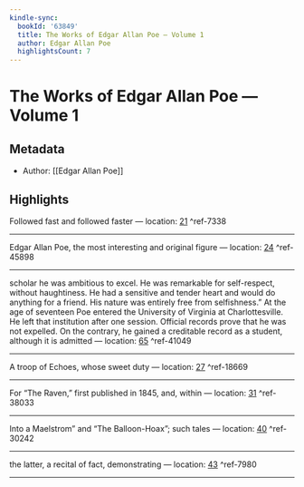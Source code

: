```yaml
---
kindle-sync:
  bookId: '63849'
  title: The Works of Edgar Allan Poe — Volume 1
  author: Edgar Allan Poe
  highlightsCount: 7
---
```

# The Works of Edgar Allan Poe — Volume 1
## Metadata
* Author: [[Edgar Allan Poe]]

## Highlights
Followed fast and followed faster — location: [21]() ^ref-7338

---
Edgar Allan Poe, the most interesting and original figure — location: [24]() ^ref-45898

---
scholar he was ambitious to excel. He was remarkable for self-respect, without haughtiness. He had a sensitive and tender heart and would do anything for a friend. His nature was entirely free from selfishness.” At the age of seventeen Poe entered the University of Virginia at Charlottesville. He left that institution after one session. Official records prove that he was not expelled. On the contrary, he gained a creditable record as a student, although it is admitted — location: [65]() ^ref-41049

---
A troop of Echoes, whose sweet duty — location: [27]() ^ref-18669

---
For “The Raven,” first published in 1845, and, within — location: [31]() ^ref-38033

---
Into a Maelstrom” and “The Balloon-Hoax”; such tales — location: [40]() ^ref-30242

---
the latter, a recital of fact, demonstrating — location: [43]() ^ref-7980

---
